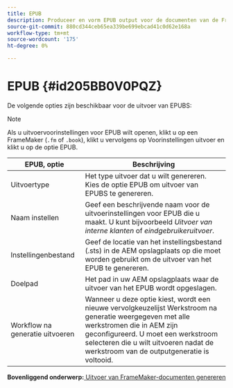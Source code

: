 ```yaml
---
title: EPUB
description: Produceer en vorm EPUB output voor de documenten van de FrameMaker in AEM Gidsen.
source-git-commit: 880cd344ceb65ea339be699ebcad41c0d62e168a
workflow-type: tm+mt
source-wordcount: '175'
ht-degree: 0%

---
```


# EPUB {#id205BB0V0PQZ}

De volgende opties zijn beschikbaar voor de uitvoer van EPUBS:

>[!NOTE]
>
> Als u uitvoervoorinstellingen voor EPUB wilt openen, klikt u op een FrameMaker \(`.fm` of `.book`\), klikt u vervolgens op Voorinstellingen uitvoer en klikt u op de optie EPUB.

| EPUB, optie | Beschrijving |
|-----------|-----------|
| Uitvoertype | Het type uitvoer dat u wilt genereren. Kies de optie EPUB om uitvoer van EPUBS te genereren. |
| Naam instellen | Geef een beschrijvende naam voor de uitvoerinstellingen voor EPUB die u maakt. U kunt bijvoorbeeld *Uitvoer van interne klanten* of *eindgebruikeruitvoer*. |
| Instellingenbestand | Geef de locatie van het instellingsbestand \(.sts\) in de AEM opslagplaats op die moet worden gebruikt om de uitvoer van het EPUB te genereren. |
| Doelpad | Het pad in uw AEM opslagplaats waar de uitvoer van het EPUB wordt opgeslagen. |
| Workflow na generatie uitvoeren | Wanneer u deze optie kiest, wordt een nieuwe vervolgkeuzelijst Werkstroom na generatie weergegeven met alle werkstromen die in AEM zijn geconfigureerd. U moet een werkstroom selecteren die u wilt uitvoeren nadat de werkstroom van de outputgeneratie is voltooid. |

**Bovenliggend onderwerp:**[ Uitvoer van FrameMaker-documenten genereren](fm-output-generatation.md)
